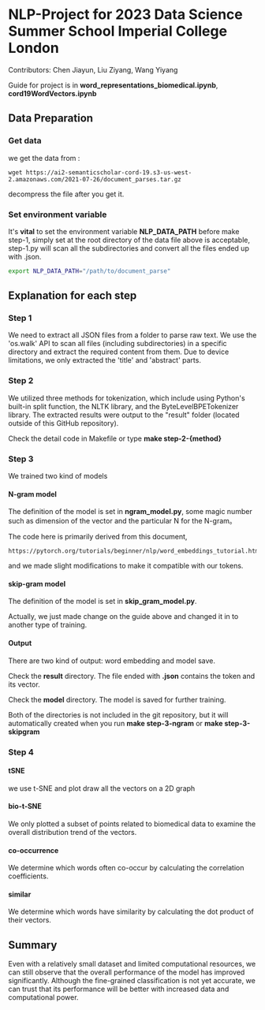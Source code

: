 # NLP-Project for 2023 Data Science Summer School Imperial College London

Contributors: Chen Jiayun, Liu Ziyang, Wang Yiyang

Guide for project is in **word_representations_biomedical.ipynb**, **cord19WordVectors.ipynb**

## Data Preparation

### Get data

we get the data from :

```shell
wget https://ai2-semanticscholar-cord-19.s3-us-west-2.amazonaws.com/2021-07-26/document_parses.tar.gz
```

decompress the file after you get it.

### Set environment variable

It's **vital** to set the environment variable **NLP_DATA_PATH** before make step-1, simply set at the root directory of the data file above is acceptable, step-1.py will scan all the subdirectories and convert all the files ended up with .json.

```bash
export NLP_DATA_PATH="/path/to/document_parse"
```

## Explanation for each step

### Step 1

We need to extract all JSON files from a folder to parse raw text. We use the 'os.walk' API to scan all files (including subdirectories) in a specific directory and extract the required content from them. Due to device limitations, we only extracted the 'title' and 'abstract' parts.

### Step 2

We utilized three methods for tokenization, which include using Python's built-in split function, the NLTK library, and the ByteLevelBPETokenizer library. The extracted results were output to the "result" folder (located outside of this GitHub repository).

Check the detail code in Makefile or type **make step-2-{method}**

### Step 3
We trained two kind of models

#### N-gram model

The definition of the model is set in **ngram_model.py**, some magic number such as dimension of the vector and the particular N for the N-gram。

The code here is primarily derived from this document, 

```text
https://pytorch.org/tutorials/beginner/nlp/word_embeddings_tutorial.html
```

and we made slight modifications to make it compatible with our tokens.


#### skip-gram model
The definition of the model is set in **skip_gram_model.py**.

Actually, we just made change on the guide above and changed it in to another type of training.

#### Output

There are two kind of output: word embedding and model save.

Check the **result** directory. The file ended with **.json** contains the token and its vector.

Check the **model** directory. The model is saved for further training.

Both of the directories is not included in the git repository, but it will automatically created when you run **make step-3-ngram** or **make step-3-skipgram**

### Step 4

#### tSNE
we use t-SNE and plot draw all the vectors on a 2D graph

#### bio-t-SNE
We only plotted a subset of points related to biomedical data to examine the overall distribution trend of the vectors.

#### co-occurrence
We determine which words often co-occur by calculating the correlation coefficients.

#### similar
We determine which words have similarity by calculating the dot product of their vectors.


## Summary
Even with a relatively small dataset and limited computational resources, we can still observe that the overall performance of the model has improved significantly. Although the fine-grained classification is not yet accurate, we can trust that its performance will be better with increased data and computational power.